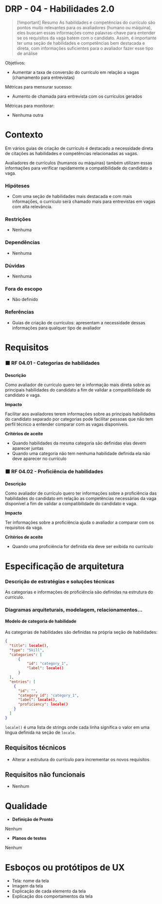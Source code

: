 # DRP - 04 - Habilidades 2.0

> [!important] Resumo
> As habilidades e competências do currículo são pontos muito relevantes para os avaliadores (humano ou máquina), eles buscam essas informações como palavras-chave para entender se os requisitos da vaga batem com o candidato. Assim, é importante ter uma seção de habilidades e competências bem destacada e direta, com informações suficientes para o avaliador fazer esse tipo de análise

Objetivos:

- Aumentar a taxa de conversão do currículo em relação a vagas (chamamento para entrevistas)

Métricas para mensurar sucesso:

- Aumento de chamada para entrevista com os currículos gerados

Métricas para monitorar:

- Nenhuma outra

# Contexto

Em vários guias de criação de currículo é destacado a necessidade direta de citações as habilidades e competências relacionadas as vagas. 

Avaliadores de currículos (humanos ou máquinas) também utilizam essas informações para verificar rapidamente a compatibilidade do candidato a vaga.

### Hipóteses

- Com uma seção de habilidades mais destacada e com mais informações, o currículo será chamado mais para entrevistas em vagas com alta relevância.

### Restrições

- Nenhuma

### Dependências

- Nenhuma

### Dúvidas

- Nenhuma

### Fora do escopo

- Não definido

### Referências

- Guias de criação de currículos: apresentam a necessidade dessas informações para qualquer tipo de avaliador

# Requisitos

### ⬛ RF 04.01 - Categorias de habilidades

__Descrição__

Como avaliador de currículo quero ter a informação mais direta sobre as principais habilidades do candidato a fim de validar a compatibilidade do candidato e vaga.

__Impacto__

Facilitar aos avaliadores terem informações sobre as principais habilidades do candidato separado por categorias pode facilitar pessoas que não tem perfil técnico a entender comparar com as vagas disponíveis.

__Critérios de aceite__

- Quando habilidades da mesma categoria são definidas elas devem aparecer juntas
- Quando uma categoria não tem nenhuma habilidade definida ela não deve aparecer no currículo

### ⬛ RF 04.02 - Proficiência de habilidades

__Descrição__

Como avaliador de currículo quero ter informações sobre a proficiência das habilidades do candidato em relação as competências necessárias da vaga disponível a fim de validar a compatibilidade do candidato e vaga.

__Impacto__

Ter informações sobre a proficiência ajuda o avaliador a comparar com os requisitos da vaga.

__Critérios de aceite__

- Quando uma proficiência for definida ela deve ser exibida no currículo

# Especificação de arquitetura


### Descrição de estratégias e soluções técnicas

As categorias e informações de proficiência são definidas na estrutura do currículo.

### Diagramas arquiteturais, modelagem, relacionamentos...

#### Modelo de categoria de habilidade

As categorias de habilidades são definidas na própria seção de habilidades:

```json
{
  "title": locale(),
  "type": "Skill",
  "categories": [
	  {
		  "id": "category_1",
		  "label": locale()
	  }
  ],
  "entries": [
    {
	  "id": "",
	  "category_id": "category_1",
      "label": locale(),
      "proficiency": locale()
    }
  ]
}
```

`locale()` é uma lista de strings onde cada linha significa o valor em uma língua definida na seção de `locale`.

## Requisitos técnicos

- Alterar a estrutura do currículo para incrementar os novos requisitos

## Requisitos não funcionais

- Nenhum

# Qualidade

- __Definição de Pronto__

Nenhum

- __Planos de testes__

Nenhum

# Esboços ou protótipos de UX

- Tela: nome da tela
- Imagem da tela
- Explicação de cada elemento da tela
- Explicação dos comportamentos da tela